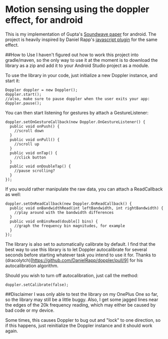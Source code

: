 # Motion sensing using the doppler effect, for android

This is my implementation of Gupta's [Soundwave paper](http://research.microsoft.com/en-us/um/redmond/groups/cue/publications/guptasoundwavechi2012.pdf) for android. The project is heavily inspired by Daniel Rapp's [javascript plugin](https://github.com/DanielRapp/doppler) for the same effect.

##How to Use
I haven't figured out how to work this project into gradle/maven, so the only way to use it at the moment is to download the library as a zip and add it to your Android Studio project as a module.

To use the library in your code, just initialize a new Doppler instance, and start it:

    Doppler doppler = new Doppler();
    doppler.start();
    //also, make sure to pause doppler when the user exits your app:
    doppler.pause();

You can then start listening for gestures by attach a GestureListener: 

    doppler.setOnGestureCallback(new Doppler.OnGestureListener() {
      public void onPush() {
        //scroll down
      }
      public void onPull() {
        //scroll up
      }
      public void onTap() {
        //click button
      }
      public void onDoubleTap() {
        //pause scrolling?
      }
    });

If you would rather manipulate the raw data, you can attach a ReadCallback as well:

    doppler.setOnReadCallback(new Doppler.OnReadCallback() {
      public void onBandwidthRead(int leftBandwidth, int rightBandwidth) {
        //play around with the bandwidth differences
      }
      public void onBinsRead(double[] bins) {
        //graph the frequency bin magnitudes, for example
      }
    });

The library is also set to automatically calibrate by default. I find that the best way to use this library is to let Doppler autocalibrate for several seconds before starting whatever task you intend to use it for. Thanks to (dracolytch)[https://github.com/DanielRapp/doppler/pull/9] for his autocalibration algorithm. 

Should you wish to turn off autocalibration, just call the method:

    doppler.setCalibrate(false);

##Disclaimer
I was only able to test the library on my OnePlus One so far, so the library may still be a little buggy. Also, I get some jagged lines near the edges of the 20k frequency reading, which may either be caused by bad code or my device.

Some times, this causes Doppler to bug out and "lock" to one direction, so if this happens, just reinitialize the Doppler instance and it should work again.
